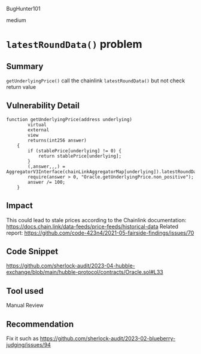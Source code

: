 BugHunter101

medium

# `latestRoundData()` problem

## Summary

`getUnderlyingPrice()` call the chainlink `latestRoundData()` but not check return value

## Vulnerability Detail

```solidity
function getUnderlyingPrice(address underlying)
        virtual
        external
        view
        returns(int256 answer)
    {
        if (stablePrice[underlying] != 0) {
            return stablePrice[underlying];
        }
        (,answer,,,) = AggregatorV3Interface(chainLinkAggregatorMap[underlying]).latestRoundData();//@audit
        require(answer > 0, "Oracle.getUnderlyingPrice.non_positive");
        answer /= 100;
    }
```
## Impact

This could lead to stale prices according to the Chainlink documentation:
https://docs.chain.link/data-feeds/price-feeds/historical-data
Related report:
https://github.com/code-423n4/2021-05-fairside-findings/issues/70

## Code Snippet

https://github.com/sherlock-audit/2023-04-hubble-exchange/blob/main/hubble-protocol/contracts/Oracle.sol#L33

## Tool used

Manual Review

## Recommendation

Fix it such as https://github.com/sherlock-audit/2023-02-blueberry-judging/issues/94